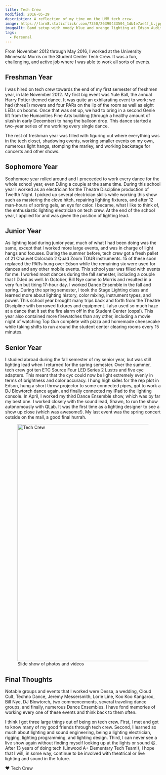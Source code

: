 ```yaml
---
title: Tech Crew
modified: 2016-05-29
description: A reflection of my time on the UMM tech crew.
image: https://farm8.staticflickr.com/7350/26390433504_1db1e7ae4f_b.jpg
imageAlt: Band setup with moody blue and orange lighting at Edson Auditorium
tags:
  - Personal
---
```


From November 2012 through May 2016, I worked at the University Minnesota Morris on the Student Center Tech Crew. It was a fun, challenging, and active job where I was able to work all sorts of events.

## Freshman Year

I was hired on tech crew towards the end of my first semester of freshmen year, in late November 2012. My first big event was Yule Ball, the annual Harry Potter themed dance. It was quite an exhilarating event to work; we had (three?) movers and four PARs on the lip of the room as well as eight LEDs on booms. Once that was set up, we had to bring in a second Genie lift from the Humanities Fine Arts building (through a healthy amount of slush in early December) to hang the balloon drop. This dance started a two-year series of me working every single dance.

The rest of freshman year was filled with figuring out where everything was in the tech closet, shadowing events, working smaller events on my own, numerous light hangs, stomping the marley, and working backstage for concerts and other shows.

## Sophomore Year

Sophomore year rolled around and I proceeded to work every dance for the whole school year, even DJing a couple at the same time. During this school year I worked as an electrician for the Theatre Discipline production of Twelfth Night. I picked up several electrician skills while working this show such as mastering the clove hitch, repairing lighting fixtures, and after 12 man-hours of sorting gels, an eye for color. I became, what I like to think of, the enthusiastic lighting electrician on tech crew. At the end of the school year, I applied for and was given the position of lighting lead.

## Junior Year

As lighting lead during junior year, much of what I had been doing was the same, except that I worked more large events, and was in charge of light hangs and focuses. During the summer before, tech crew got a fresh pallet of 21 Chauvet Colorado 2 Quad Zoom TOUR instruments. 15 of these soon replaced the PARs hung over Edson while the remaining six were used for dances and any other mobile events. This school year was filled with events for me. I worked most dances during the fall semester, including a couple that I DJed as well. In October, Bill Nye came to Morris and resulted in a very fun but tiring 17-hour day. I worked Dance Ensemble in the fall and spring. During the spring semester, I took the Stage Lighting class and learned more about lighting history, color mixing, instrument types, and power. This school year brought many trips back and forth from the Theatre Discipline with borrowed fixtures and equipment. I also used so much haze at a dance that it set the fire alarm off in the Student Center (oops!). This year also contained more firewatches than any other, including a movie night of watching Top Gun complete with pizza and homemade cheesecake while taking shifts to run around the student center clearing rooms every 15 minutes.

## Senior Year

I studied abroad during the fall semester of my senior year, but was still lighting lead when I returned for the spring semester. Over the summer, tech crew got ten ETC Source Four LED Series 2 Lustrs and five cyc adapters. This meant that the cyc could now be light extremely evenly in terms of brightness and color accuracy. I hung high sides for the rep plot in Edson, hung a short throw projector to some connected pipes, got to work a DJ Blowtorch dance again, and finally connected my iPad to the lighting console. In April, I worked my third Dance Ensemble show, which was by far my best one. I worked closely with the sound lead, Shawn, to run the show autonomously with QLab. It was the first time as a lighting designer to see a show up close (which was awesome!). My last event was the spring concert outside on the mall, a good final hurrah.

<figure>
    <a data-flickr-embed="true" data-header="true" data-footer="true" href="https://www.flickr.com/photos/43812551@N03/albums/72157667660948580" title="Tech Crew"><img src="https://farm8.staticflickr.com/7350/26390433504_1db1e7ae4f_b.jpg" width="1024" height="768" alt="Tech Crew" loading="lazy"></a><script async src="//embedr.flickr.com/assets/client-code.js" charset="utf-8"></script>
    <figcaption>Slide show of photos and videos</figcaption>
</figure>

## Final Thoughts

Notable groups and events that I worked were Dessa, a wedding, Cloud Cult, Techno Dance, Jeremy Messersmith, Lorie Line, Koo Koo Kangaroo, Bill Nye, DJ Blowtorch, two commencements, several traveling dance groups, and finally, numerous Dance Ensembles. I have fond memories of working every one of these events and think back to them often.

I think I got three large things out of being on tech crew. First, I met and got to know many of my good friends through tech crew. Second, I learned so much about lighting and sound engineering, being a lighting electrician, rigging, lighting programming, and lighting design. Third, I can never see a live show again without finding myself looking up at the lights or sound :laughing:. After 13 years of doing tech (Linwood A+ Elementary Tech Team!), I hope that I will, in some way, continue to be involved with theatrical or live lighting and sound in the future.

:heart: Tech Crew
